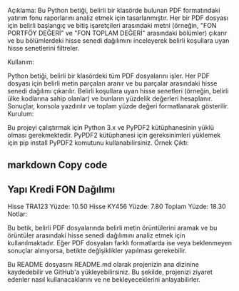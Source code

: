 Açıklama:
Bu Python betiği, belirli bir klasörde bulunan PDF formatındaki yatırım fonu raporlarını analiz etmek için tasarlanmıştır. Her bir PDF dosyası için belirli başlangıç ve bitiş işaretçileri arasındaki metni (örneğin, "FON PORTFÖY DEĞERİ" ve "FON TOPLAM DEĞERİ" arasındaki bölümler) çıkarır ve bu bölümlerdeki hisse senedi dağılımını inceleyerek belirli koşullara uyan hisse senetlerini filtreler.

Kullanım:

Python betiği, belirli bir klasördeki tüm PDF dosyalarını işler.
Her PDF dosyası için belirli metin parçaları aranır ve bu parçalar arasındaki hisse senedi dağılımı çıkarılır.
Belirli koşullara uyan hisse senetleri (örneğin, belirli ülke kodlarına sahip olanlar) ve bunların yüzdelik değerleri hesaplanır.
Sonuçlar, konsola yazdırılır ve toplam yüzde değeri formatlanarak gösterilir.
Kurulum:

Bu projeyi çalıştırmak için Python 3.x ve PyPDF2 kütüphanesinin yüklü olması gerekmektedir.
PyPDF2 kütüphanesi için gereksinimleri yüklemek için pip install PyPDF2 komutunu kullanabilirsiniz.
Örnek Çıktı:

markdown
Copy code
------------------------------
Yapı Kredi FON Dağılımı
------------------------------
Hisse TRA123 Yüzde: 10.50
Hisse KY456 Yüzde: 7.80
Toplam Yüzde: 18.30
Notlar:

Bu betik, belirli PDF dosyalarında belirli metin örüntülerini aramak ve bu örüntüler arasındaki hisse senedi dağılımını analiz etmek için kullanılmaktadır.
Eğer PDF dosyaları farklı formatlarda ise veya beklenmeyen sonuçlar alınıyorsa, betikte değişiklikler yapılması gerekebilir.

Bu README dosyasını README.md olarak projenizin ana dizinine kaydedebilir ve GitHub'a yükleyebilirsiniz. Bu şekilde, projenizi ziyaret edenler nasıl kullanacaklarını ve ne bekleyeceklerini anlayabilirler.
